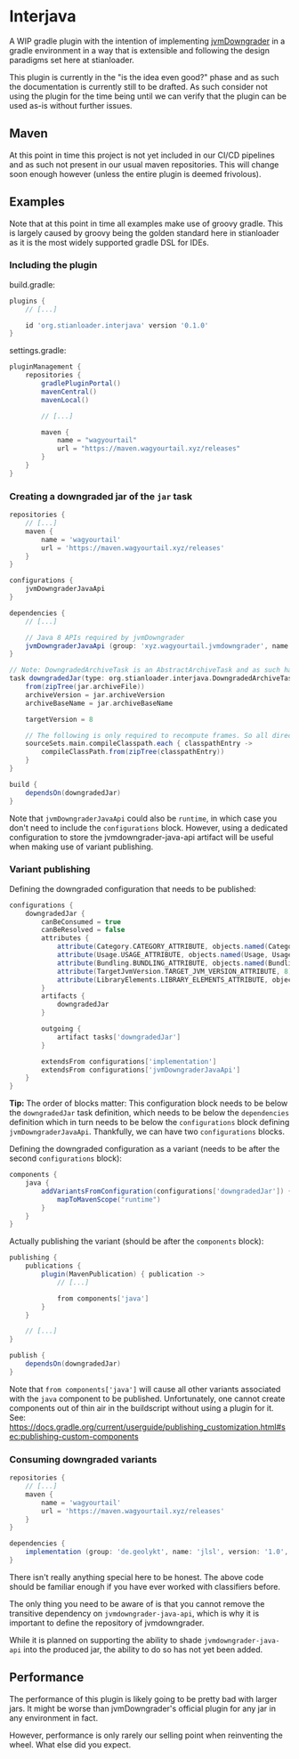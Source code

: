 # Interjava

A WIP gradle plugin with the intention of implementing [jvmDowngrader](https://github.com/unimined/JvmDowngrader)
in a gradle environment in a way that is extensible and following the design paradigms
set here at stianloader.

This plugin is currently in the "is the idea even good?" phase and as such
the documentation is currently still to be drafted. As such consider not using
the plugin for the time being until we can verify that the plugin can be used
as-is without further issues. 

## Maven

At this point in time this project is not yet included in our CI/CD pipelines
and as such not present in our usual maven repositories. This will change
soon enough however (unless the entire plugin is deemed frivolous).

## Examples

Note that at this point in time all examples make use of groovy gradle.
This is largely caused by groovy being the golden standard here in stianloader
as it is the most widely supported gradle DSL for IDEs.

### Including the plugin

build.gradle:

```groovy
plugins {
    // [...]

    id 'org.stianloader.interjava' version '0.1.0'
}
```

settings.gradle:

```groovy
pluginManagement {
    repositories {
        gradlePluginPortal()
        mavenCentral()
        mavenLocal()

        // [...]

        maven {
            name = "wagyourtail"
            url = "https://maven.wagyourtail.xyz/releases"
        }
    }
}

```

### Creating a downgraded jar of the `jar` task

```groovy
repositories {
    // [...]
    maven {
        name = 'wagyourtail'
        url = 'https://maven.wagyourtail.xyz/releases'
    }
}

configurations {
    jvmDowngraderJavaApi
}

dependencies {
    // [...]

    // Java 8 APIs required by jvmDowngrader
    jvmDowngraderJavaApi (group: 'xyz.wagyourtail.jvmdowngrader', name: 'jvmdowngrader-java-api', version: '0.1.2', classifier: 'downgraded-8')
}

// Note: DowngradedArchiveTask is an AbstractArchiveTask and as such has all the methods and properties AbstractArchiveTasks normally have
task downgradedJar(type: org.stianloader.interjava.DowngradedArchiveTask, dependsOn: jar) {
    from(zipTree(jar.archiveFile))
    archiveVersion = jar.archiveVersion
    archiveBaseName = jar.archiveBaseName

    targetVersion = 8

    // The following is only required to recompute frames. So all direct compile-time dependencies need to be present.
    sourceSets.main.compileClasspath.each { classpathEntry ->
        compileClassPath.from(zipTree(classpathEntry))
    }
}

build {
    dependsOn(downgradedJar)
}
```

Note that `jvmDowngraderJavaApi` could also be `runtime`, in which case you don't need to
include the `configurations` block. However, using a dedicated configuration to store the
jvmdowngrader-java-api artifact will be useful when making use of variant publishing.

### Variant publishing

Defining the downgraded configuration that needs to be published:

```groovy
configurations {
    downgradedJar {
        canBeConsumed = true
        canBeResolved = false
        attributes {
            attribute(Category.CATEGORY_ATTRIBUTE, objects.named(Category, Category.LIBRARY))
            attribute(Usage.USAGE_ATTRIBUTE, objects.named(Usage, Usage.JAVA_RUNTIME))
            attribute(Bundling.BUNDLING_ATTRIBUTE, objects.named(Bundling, Bundling.EXTERNAL))
            attribute(TargetJvmVersion.TARGET_JVM_VERSION_ATTRIBUTE, 8)
            attribute(LibraryElements.LIBRARY_ELEMENTS_ATTRIBUTE, objects.named(LibraryElements, 'jar'))
        }
        artifacts {
            downgradedJar
        }

        outgoing {
            artifact tasks['downgradedJar']
        }

        extendsFrom configurations['implementation']
        extendsFrom configurations['jvmDowngraderJavaApi']
    }
}
```

**Tip:** The order of blocks matter: This configuration block needs to be below
the `downgradedJar` task definition, which needs to be below the `dependencies` definition which
in turn needs to be below the `configurations` block defining `jvmDowngraderJavaApi`.
Thankfully, we can have two `configurations` blocks.

Defining the downgraded configuration as a variant (needs to be after the second `configurations` block):

```groovy
components {
    java {
        addVariantsFromConfiguration(configurations['downgradedJar']) {
            mapToMavenScope("runtime")
        }
    }
}
```

Actually publishing the variant (should be after the `components` block):
```groovy
publishing {
    publications {
        plugin(MavenPublication) { publication ->
            // [...]

            from components['java']
        }
    }

    // [...]
}

publish {
    dependsOn(downgradedJar)
}
```

Note that `from components['java']` will cause all other variants associated
with the `java` component to be published. Unfortunately, one cannot create components
out of thin air in the buildscript without using a plugin for it.
See: https://docs.gradle.org/current/userguide/publishing_customization.html#sec:publishing-custom-components

### Consuming downgraded variants

```groovy
repositories {
    // [...]
    maven {
        name = 'wagyourtail'
        url = 'https://maven.wagyourtail.xyz/releases'
    }
}

dependencies {
    implementation (group: 'de.geolykt', name: 'jlsl', version: '1.0', classifier: 'j8')
}
```

There isn't really anything special here to be honest. The above
code should be familiar enough if you have ever worked with classifiers
before.

The only thing you need to be aware of is that you cannot remove the transitive
dependency on `jvmdowngrader-java-api`, which is why it is important to define
the repository of jvmdowngrader.

While it is planned on supporting the ability to shade `jvmdowngrader-java-api`
into the produced jar, the ability to do so has not yet been added.

## Performance

The performance of this plugin is likely going to be pretty bad with larger jars.
It might be worse than jvmDowngrader's official plugin for any jar in any environment in fact.

However, performance is only rarely our selling point when reinventing the wheel.
What else did you expect.
